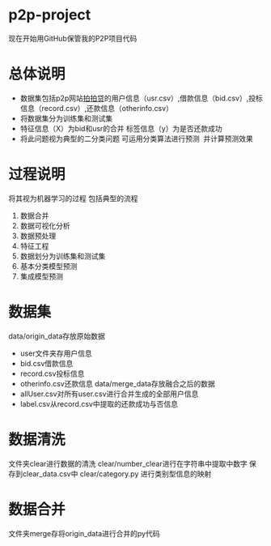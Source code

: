 # p2p-project
现在开始用GitHub保管我的P2P项目代码
# 总体说明
* 数据集包括p2p网站[拍拍贷](http://www.ppdai.com/)的用户信息（usr.csv）,借款信息（bid.csv）,投标信息（record.csv）,还款信息（otherinfo.csv）
* 将数据集分为训练集和测试集
* 特征信息（X）为bid和usr的合并 标签信息（y）为是否还款成功
* 将此问题视为典型的二分类问题 可运用分类算法进行预测  并计算预测效果
# 过程说明
将其视为机器学习的过程 包括典型的流程
1. 数据合并
2. 数据可视化分析 
3. 数据预处理
4. 特征工程
5. 数据划分为训练集和测试集
6. 基本分类模型预测
7. 集成模型预测
# 数据集
data/origin_data存放原始数据
* user文件夹存用户信息
* bid.csv借款信息
* record.csv投标信息
* otherinfo.csv还款信息
data/merge_data存放融合之后的数据
* allUser.csv对所有user.csv进行合并生成的全部用户信息
* label.csv从record.csv中提取的还款成功与否信息
# 数据清洗
文件夹clear进行数据的清洗
clear/number_clear进行在字符串中提取中数字 保存到clear_data.csv中
clear/category.py 进行类别型信息的映射
# 数据合并
文件夹merge存将origin_data进行合并的py代码

